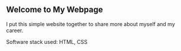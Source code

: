 ## Welcome to My Webpage

I put this simple website together to share more about myself and my career. 

Software stack used: HTML, CSS
